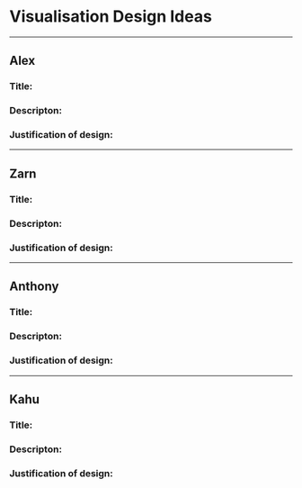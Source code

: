 # Visualisation Design Ideas

----
## Alex
### Title: 

### Descripton: 

### Justification of design: 
---
## Zarn
### Title: 

### Descripton: 

### Justification of design: 
----
## Anthony 
### Title: 

### Descripton: 

### Justification of design: 
----
## Kahu
### Title: 

### Descripton: 

### Justification of design: 